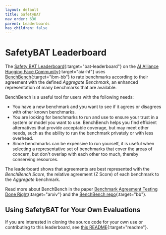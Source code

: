 ```yaml
---
layout: default
title: SafetyBAT
nav_order: 630
parent: Leaderboards
has_children: false
---
```


# SafetyBAT Leaderboard

The [Safety BAT Leaderboard](https://huggingface.co/spaces/aialliance/safetybat){:target="bat-leaderboard"} on the [AI Alliance Hugging Face Community](https://huggingface.co/aialliance){:target="aia-hf"} uses [BenchBench](https://github.com/IBM/benchbench){:target="ibm-bb"} to rate benchmarks according to their agreement with the defined _Aggregate Benchmark_, an enhanced representation of many benchmarks that are available.

BenchBench is a useful tool for users with the following needs:

* You have a new benchmark and you want to see if it agrees or disagrees with other known benchmarks.
* You are looking for benchmarks to run and use to ensure your trust in a system or model you want to use. BenchBench helps you find efficient alternatives that provide acceptable coverage, but may meet other needs, such as the ability to run the benchmark privately or with less overhead.
* Since benchmarks can be expensive to run yourself, it is useful when selecting a representative set of benchmarks that cover the areas of concern, but don't overlap with each other too much, thereby conserving resources. 

The leaderboard shows that agreements are best represented with the _BenchBench Score_, the relative agreement (Z Score) of each benchmark to the _Aggregate_ benchmark.

Read more about BenchBench in the paper [Benchmark Agreement Testing Done Right](https://arxiv.org/abs/2407.13696){:target="arxiv"} and the [BenchBench repo](https://github.com/IBM/benchbench){:target="bb"}. 

## Using SafetyBAT for Your Own Evaluations

If you are interested in cloning the source code for your own use or contributing to this leaderboard, see [this README](https://github.com/The-AI-Alliance/trust-safety-evals/blob/main/README.md#safetybat-leaderboard){:target="readme"}.
